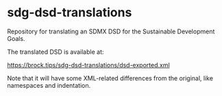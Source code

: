 # sdg-dsd-translations

Repository for translating an SDMX DSD for the Sustainable Development Goals.

The translated DSD is available at:

https://brock.tips/sdg-dsd-translations/dsd-exported.xml

Note that it will have some XML-related differences from the original, like namespaces and indentation.
